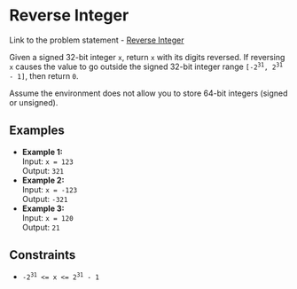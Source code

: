 <h1>Reverse Integer</h1>

<p> Link to the problem statement - <a href="https://leetcode.com/problems/reverse-integer/description/">Reverse Integer</a></p> 

<p>
Given a signed 32-bit integer <code>x</code>, return <code>x</code> with its digits reversed. 
If reversing <code>x</code> causes the value to go outside the signed 32-bit integer range 
<code>[-2<sup>31</sup>, 2<sup>31</sup> - 1]</code>, then return <code>0</code>.
</p>

<p>Assume the environment does not allow you to store 64-bit integers (signed or unsigned).</p>

<h2>Examples</h2>

<ul>
  <li>
    <strong>Example 1:</strong><br>
    Input: <code>x = 123</code><br>
    Output: <code>321</code>
  </li>
  <li>
    <strong>Example 2:</strong><br>
    Input: <code>x = -123</code><br>
    Output: <code>-321</code>
  </li>
  <li>
    <strong>Example 3:</strong><br>
    Input: <code>x = 120</code><br>
    Output: <code>21</code>
  </li>
</ul>

<h2>Constraints</h2>

<ul>
  <li><code>-2<sup>31</sup> <= x <= 2<sup>31</sup> - 1</code></li>
</ul>
